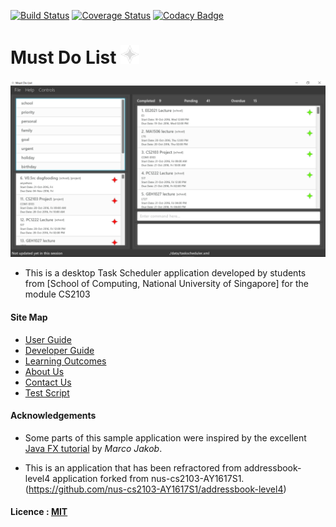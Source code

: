 [![Build Status](https://travis-ci.org/CS2103AUG2016-F09-C2/main.svg?branch=master)](https://travis-ci.org/CS2103AUG2016-F09-C2/main)
[![Coverage Status](https://coveralls.io/repos/github/CS2103AUG2016-F09-C2/main/badge.svg?branch=master)](https://coveralls.io/github/CS2103AUG2016-F09-C2/main?branch=master)
[![Codacy Badge](https://api.codacy.com/project/badge/Grade/e1c149a4ea9b4801b2478f724e4bc5c2)](https://www.codacy.com/app/e0012835/main?utm_source=github.com&amp;utm_medium=referral&amp;utm_content=CS2103AUG2016-F09-C2/main&amp;utm_campaign=Badge_Grade)

# Must Do List <img src="src/main/resources/images/icon.png" height="30">

<img src="docs/images/Ui.png" width="900"><br>

* This is a desktop Task Scheduler application developed by students from [School of Computing, National University of Singapore] for the module CS2103 


#### Site Map
* [User Guide](docs/UserGuide.md) 
* [Developer Guide](docs/DeveloperGuide.md) 
* [Learning Outcomes](docs/LearningOutcomes.md) 
* [About Us](docs/AboutUs.md)
* [Contact Us](docs/ContactUs.md)
* [Test Script](src/test/data/ManualTesting/TestScript.md)

#### Acknowledgements

* Some parts of this sample application were inspired by the excellent 
  [Java FX tutorial](http://code.makery.ch/library/javafx-8-tutorial/) by *Marco Jakob*. 

* This is an application that has been refractored from addressbook-level4 application forked from nus-cs2103-AY1617S1.
(https://github.com/nus-cs2103-AY1617S1/addressbook-level4)

#### Licence : [MIT](LICENSE)
